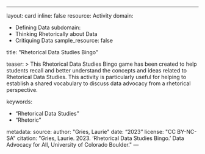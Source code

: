 ---
layout: card
inline: false
resource: Activity
domain:
  - Defining Data
subdomain:
  - Thinking Rhetorically about Data
  - Critiquing Data
sample_resource: false

title: "Rhetorical Data Studies Bingo"

teaser: >
  This Rhetorical Data Studies Bingo game has been created to help students recall and better understand the concepts and ideas related to Rhetorical Data Studies. This activity is particularly useful for helping to establish a shared vocabulary to discuss data advocacy from a rhetorical perspective.


keywords:
  - “Rhetorical Data Studies”
  - “Rhetoric”

metadata:
  source: 
  author: "Gries, Laurie"
  date: “2023”
  license: "CC BY-NC-SA"
  citation: "Gries, Laurie. 2023. ‘Rhetorical Data Studies Bingo.’ Data Advocacy for All, University of Colorado Boulder."
—
